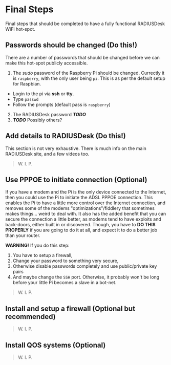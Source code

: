 # Final Steps
Final steps that should be completed to have a fully functional RADIUSDesk WiFi hot-spot.

## Passwords should be changed (Do this!)
There are a number of passwords that should be changed before we can make this hot-spot publicly accessible.

1. The *sudo* password of the Raspberry Pi should be changed. Currectly it is `raspberry`, with the only user being `pi`. This is as per the default setup for Raspbian.
  * Login to the pi via __ssh__ or __tty__.
  * Type `passwd`
  * Follow the prompts (default pass is `raspberry`)
2. The RADIUSDesk password __*TODO*__
3. __*TODO*__ Possibly others?

## Add details to RADIUSDesk (Do this!)
This section is not very exhaustive. There is much info on the main RADIUSDesk site, and a few videos too.

> W. I. P.

## Use PPPOE to initiate connection (Optional)
If you have a modem and the Pi is the only device connected to the Internet, then you could use the Pi to initiate the ADSL PPPOE connection. This enables the Pi to have a little more control over the Internet connection, and removes some of the modems "optimizations"/fiddlery that sometimes makes things... weird to deal with. It also has the added benefit that you can secure the connection a little better, as modems tend to have exploits and back-doors, either built in or discovered. Though, you have to __DO THIS PROPERLY__ if you are going to do it at all, and expect it to do a better job than your router.

__WARNING!__ If you do this step:
  1. You have to setup a firewall,
  2. Change your password to something very secure,
  3. Otherwise disable passwords completely and use public/private key pairs
  4. And maybe change the `SSH` port. 
  Otherwise, it probably won't be long before your little Pi becomes a slave in a bot-net.

> W. I. P.

## Install and setup a firewall (Optional but recommended)

> W. I. P.

## Install QOS systems (Optional)

> W. I. P.

